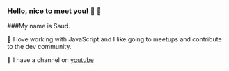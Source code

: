### Hello, nice to meet you! 👋 🤵
###My name is Saud.

<!-- - 🔭 I’m currently working on ...
- 🌱 I’m currently learning ...
- 👯 I’m looking to collaborate on ...
- 🤔 I’m looking for help with ...
- 💬 Ask me about ...
- 📫 How to reach me: ...
- 😄 Pronouns: ...
- ⚡ Fun fact: ...-->






💛 I love working with JavaScript and I like going to meetups and contribute to the dev community.

💃 I have a channel on [youtube](https://www.youtube.com/channel/UCPstmU50y_HYvwm5gydpvOg)

